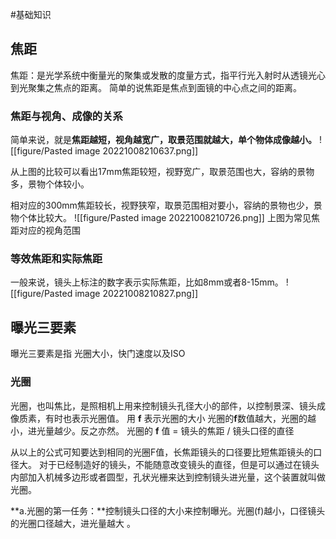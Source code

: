 #基础知识

## 焦距

焦距：是光学系统中衡量光的聚集或发散的度量方式，指平行光入射时从透镜光心到光聚集之焦点的距离。
简单的说焦距是焦点到面镜的中心点之间的距离。
### **焦距与视角、成像的关系**

简单来说，就是**焦距越短，视角越宽广，取景范围就越大，单个物体成像越小。**
![[figure/Pasted image 20221008210637.png]]

从上图的比较可以看出17mm焦距较短，视野宽广，取景范围也大，容纳的景物多，景物个体较小。

相对应的300mm焦距较长，视野狭窄，取景范围相对要小，容纳的景物也少，景物个体比较大。
![[figure/Pasted image 20221008210726.png]]
上图为常见焦距对应的视角范围

### **等效焦距和实际焦距**

一般来说，镜头上标注的数字表示实际焦距，比如8mm或者8-15mm。
![[figure/Pasted image 20221008210827.png]]


## 曝光三要素

曝光三要素是指 光圈大小，快门速度以及ISO

### 光圈
光圈，也叫焦比，是照相机上用来控制镜头孔径大小的部件，以控制景深、镜头成像质素，有时也表示光圈值。
用 **f** 表示光圈的大小
光圈的**f**数值越大，光圈的越小，进光量越少。反之亦然。
光圈的 **f** 值 = 镜头的焦距 / 镜头口径的直径

从以上的公式可知要达到相同的光圈F值，长焦距镜头的口径要比短焦距镜头的口径大。
对于已经制造好的镜头，不能随意改变镜头的直径，但是可以通过在镜头内部加入机械多边形或者圆型，孔状光栅来达到控制镜头进光量，这个装置就叫做光圈。

**a.光圈的第一任务：**控制镜头口径的大小来控制曝光。光圈(f)越小，口径镜头的光圈口径越大，进光量越大 。
